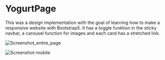 # YogurtPage

This was a design implementation with the goal of learning how to make a responsive website with Bootstrap5. 
It has a toggle funktion in the sticky navbar, a carousel function for images and each card has a stretched link.

![Screenshot_entire_page](https://github.com/Sabrina-Pina/YogurtPage/assets/147644522/75837bbc-3aca-4df9-9070-ba519f75458c)

![Screenshot-mobile](https://github.com/Sabrina-Pina/YogurtPage/assets/147644522/48a204a0-da4b-4d97-af61-2d4d2e2e1c66)


